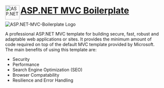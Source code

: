 <a align="left" href="https://github.com/RehanSaeed/ASP.NET-MVC-Boilerplate">
     <img alt="ASP.NET-MVC-Boilerplate Logo" align="left"
          height="46"
          src="https://github.com/RehanSaeed/ASP.NET-MVC-Boilerplate/blob/master/Images/Icon.png"
          width="46"/>
     <h1>ASP.NET MVC Boilerplate</h1>
</a>

<img alt="ASP.NET-MVC-Boilerplate Logo"
       src="https://github.com/RehanSaeed/ASP.NET-MVC-Boilerplate/blob/master/Images/Preview%20Image.png"/>


A professional ASP.NET MVC template for building secure, fast, robust and adaptable web applications or sites. It provides the minimum amount of code required on top of the default MVC template provided by Microsoft. The main benefits of using this template are:

- Security
- Performance
- Search Engine Optimization (SEO)
- Browser Compatability
- Resilience and Error Handling
